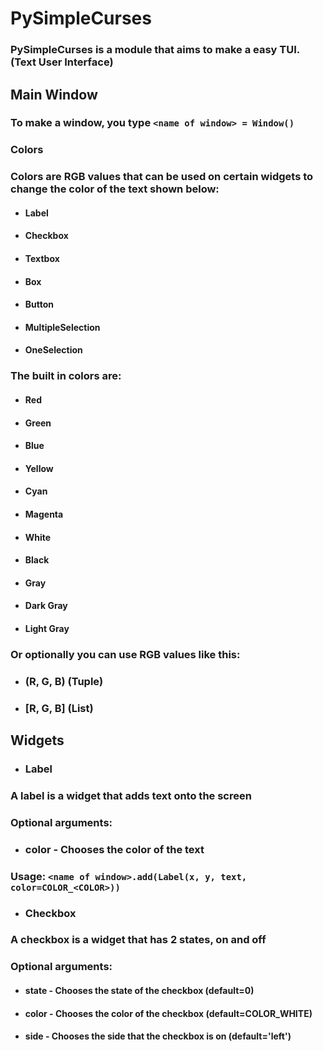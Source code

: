 # PySimpleCurses
### PySimpleCurses is a module that aims to make a easy TUI. (Text User Interface)

## Main Window
### To make a window, you type `<name of window> = Window()`

### Colors
### Colors are RGB values that can be used on certain widgets to change the color of the text shown below:
- #### Label
- #### Checkbox
- #### Textbox
- #### Box
- #### Button
- #### MultipleSelection
- #### OneSelection

### The built in colors are:
- #### Red
- #### Green
- #### Blue
- #### Yellow
- #### Cyan
- #### Magenta
- #### White
- #### Black
- #### Gray
- #### Dark Gray
- #### Light Gray

### Or optionally you can use RGB values like this:
- ### (R, G, B) (Tuple)
- ### [R, G, B] (List)

## Widgets
- ### Label
### A label is a widget that adds text onto the screen
### Optional arguments:
- ### color - Chooses the color of the text
### Usage: `<name of window>.add(Label(x, y, text, color=COLOR_<COLOR>))`

- ### Checkbox
### A checkbox is a widget that has 2 states, on and off
### Optional arguments:
- #### state - Chooses the state of the checkbox (default=0)
- #### color - Chooses the color of the checkbox (default=COLOR_WHITE)
- #### side  - Chooses the side that the checkbox is on (default='left')